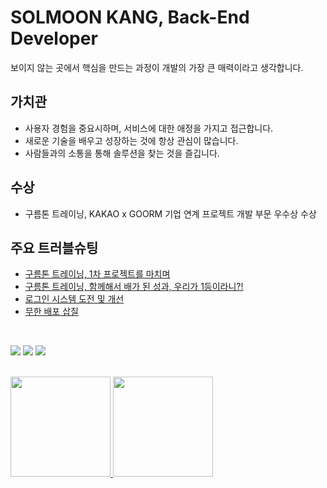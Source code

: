 # SOLMOON KANG, Back-End Developer

보이지 않는 곳에서 핵심을 만드는 과정이 개발의 가장 큰 매력이라고 생각합니다.

## 가치관
- 사용자 경험을 중요시하며, 서비스에 대한 애정을 가지고 접근합니다.
- 새로운 기술을 배우고 성장하는 것에 항상 관심이 많습니다.
- 사람들과의 소통을 통해 솔루션을 찾는 것을 즐깁니다.

## 수상
- 구름톤 트레이닝, KAKAO x GOORM 기업 연계 프로젝트 개발 부문 우수상 수상

## 주요 트러블슈팅
- [구름톤 트레이닝, 1차 프로젝트를 마치며](https://ssolv.tistory.com/28)
- [구름톤 트레이닝, 함께해서 배가 된 성과, 우리가 1등이라니?!](https://ssolv.tistory.com/29)
- [로그인 시스템 도전 및 개선](https://ssolv.tistory.com/50)
- [무한 배포 삽질](https://ssolv.tistory.com/51)

<br>

<a href="https://ssolv.tistory.com/"><img src="https://img.shields.io/badge/Tech Blog-FF9E2A?style=flat-square&logo=Tistory&logoColor=white&link=https://ssolv.tistory.com/"/></a> <a href="https://www.linkedin.com/in/%EC%86%94%EB%AC%B8-%EA%B0%95-173aba347/"><img src="https://img.shields.io/badge/-Linkedin-0b65c2?style=flat-square&logo=Linkedin&logoColor=white&link=https://www.linkedin.com/in/%EC%86%94%EB%AC%B8-%EA%B0%95-173aba347/"/></a> <a href="mailto:rkdthfans8563@gmail.com"><img src="https://img.shields.io/badge/-Gmail-EA4335?style=flat-square&logo=Gmail&logoColor=white&link=mailto:rkdthfans8563@gmail.com"/></a>

<br>

<a href="https://github.com/solmoonkang/">
    <img src="https://github-readme-stats-git-masterrstaa-rickstaa.vercel.app/api?username=solmoonkang&&show_icons=true&theme=material-palenight&include_all_commits=true&count_private=true" height="160" />
    <img src="https://github-readme-stats-git-masterrstaa-rickstaa.vercel.app/api/top-langs/?username=solmoonkang&langs_count=6&theme=material-palenight&layout=compact" height="160" />
</a>


